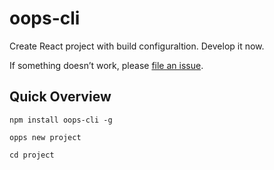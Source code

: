 # oops-cli

Create React project with build configuraltion. Develop it now.

If something doesn’t work, please [file an issue](https://github.com/Coyeah/oops-cli/issues).

## Quick Overview

```
npm install oops-cli -g

opps new project

cd project

```

